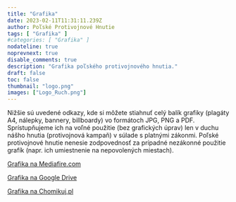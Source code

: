 ```yaml
---
title: "Grafika"
date: 2023-02-11T11:31:11.239Z
author: Poľské Protivojnové Hnutie
tags: [ "Grafika" ]
#categories: [ "Grafika" ]
nodateline: true
noprevnext: true
disable_comments: true
description: "Grafika poľského protivojnového hnutia."
draft: false
toc: false
thumbnail: "logo.png"
images: ["Logo_Ruch.png"]
---
```

Nižšie sú uvedené odkazy, kde si môžete stiahnuť celý balík grafiky (plagáty A4, nálepky, bannery, billboardy) vo formátoch JPG, PNG a PDF. Sprístupňujeme ich na voľné použitie (bez grafických úprav) len v duchu nášho hnutia (protivojnová kampaň) v súlade s platnými zákonmi. Poľské protivojnové hnutie nenesie zodpovednosť za prípadné nezákonné použitie grafík (napr. ich umiestnenie na nepovolených miestach).


[Grafika na Mediafire.com](https://www.mediafire.com/folder/e3mxmi645l5xt/PRA_Grafiki "Grafika na Mediafire.com")


[Grafika na Google Drive](https://drive.google.com/drive/folders/1BDYCx0L_UFOzLjZZzKfBwUrFdHCovI6R?usp=share_link "Grafika na Google Drive")


[Grafika na Chomikuj.pl](https://chomikuj.pl/Polski_Ruch_Antywojenny/Grafiki "Grafika na Chomikuj.pl")
